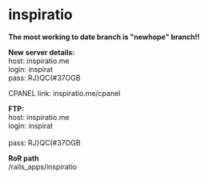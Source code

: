 inspiratio
==========

**The most working to date branch is "newhope" branch!!**

**New server details:**<br/>
host: inspiratio.me<br/>
login: inspirat<br/>
pass: RJ}QC(#37OGB<br/>

CPANEL link: inspiratio.me/cpanel

**FTP:**<br/>
host: inspiratio.me<br/>
login: inspirat<br/><br/>
pass: RJ}QC(#37OGB<br/>

**RoR path**<br/>
/rails_apps/inspiratio
